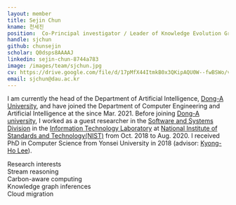 ```yaml
---
layout: member
title: Sejin Chun
kname: 천세진
position:  Co-Principal investigator / Leader of Knowledge Evolution Group
handle: sjchun
github: chunsejin
scholar: Q0dsps8AAAAJ
linkedin: sejin-chun-8744a783
image: /images/team/sjchun.jpg
cv: https://drive.google.com/file/d/17pMfX44ItmkB0x3QKipAQU0W--fwBSWo/view?usp=drive_link
email: sjchun@dau.ac.kr
---
```


I am currently the head of the Department of Artificial Intelligence, [Dong-A University](https://english.donga.ac.kr/sites/english/index.do), and have joined the Department of Computer Engineering and Artificial Intelligence at the since Mar. 2021. Before joining [Dong-A university](https://english.donga.ac.kr/sites/english/index.do), I worked as a guest researcher in the [Software and Systems Division](https://www.nist.gov/itl/ssd) in the [Information Technology Laboratory](https://www.nist.gov/itl) at [National Institute of Standards and Technology(NIST)](https://www.nist.gov/) from Oct. 2018 to Aug. 2020. I received PhD in Computer Science from Yonsei University in 2018 (advisor: [Kyong-Ho Lee](https://icl.yonsei.ac.kr/)). 


<div class="head">Research interests</div>
<span class="badge badge-info">Stream reasoning</span><br/><span class="badge badge-success">Carbon-aware computing</span><br/><span class="badge badge-danger">Knowledge graph inferences</span><br/><span 
class="badge badge-warning">Cloud migration</span>

